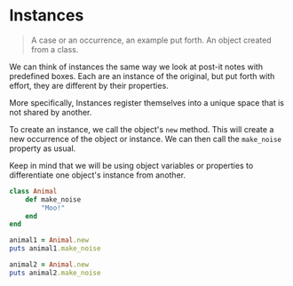 Instances
=========
> A case or an occurrence, an example put forth. An object created from a class.

We can think of instances the same way we look at post-it notes with predefined
boxes. Each are an instance of the original, but put forth with effort, they are
different by their properties. 

More specifically, Instances register themselves into a unique space that is not
shared by another. 

To create an instance, we call the object's `new` method. This will create a new
occurrence of the object or instance. We can then call the `make_noise` property
as usual. 

Keep in mind that we will be using object variables or properties to
differentiate one object's instance from another.

```ruby
class Animal
	def make_noise
		"Moo!"
	end
end

animal1 = Animal.new
puts animal1.make_noise

animal2 = Animal.new
puts animal2.make_noise
```
